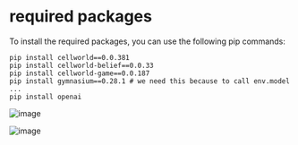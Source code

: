 # required packages

To install the required packages, you can use the following pip commands:

```
pip install cellworld==0.0.381
pip install cellworld-belief==0.0.33
pip install cellworld-game==0.0.187
pip install gymnasium==0.28.1 # we need this because to call env.model ...
pip install openai
```



![image](https://github.com/user-attachments/assets/27a01107-83ed-4928-acbd-040dbf227dcd)




![image](https://github.com/user-attachments/assets/cf18ea0d-7f25-4069-b84e-5b5a9c43172e)





